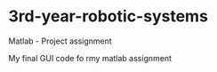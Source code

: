 # 3rd-year-robotic-systems
Matlab - Project assignment

My final GUI code fo rmy matlab assignment 
